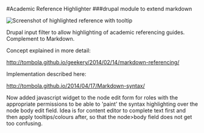 #Academic Reference Highlighter
###drupal module to extend markdown 

![Screenshot of highlighted reference with tooltip](http://tombola.github.io/images/referencing_highlights.png)

Drupal input filter to allow highlighting of academic referencing guides. Complement to Markdown.

Concept explained in more detail:

http://tombola.github.io/geekery/2014/02/14/markdown-referencing/

Implementation described here:

http://tombola.github.io/2014/04/17/Markdown-syntax/

Now added javascript widget to the node edit form for roles with the appropriate permissions to be able to 'paint' the syntax highlighting over the node body edit field. Idea is for content editor to complete text first and then apply tooltips/colours after, so that the node>body field does not get too confusing.
